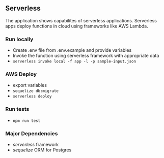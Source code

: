 ## Serverless
The application shows capabilites of serverless applications. Serverless apps deploy functions in cloud using frameworks like AWS Lambda.

### Run locally
- Create .env file from .env.example and provide variables
- Invoke the function using serverless framework with appropriate data
- `serverless invoke local -f app -l -p sample-input.json`

### AWS Deploy
- export variables
- `sequelize db:migrate`
- `serverless deploy`

### Run tests
- `npm run test`

### Major Dependencies
- *serverless* framework
- *sequelize* ORM for Postgres
